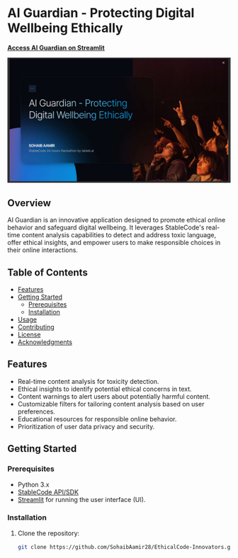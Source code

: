 # AI Guardian - Protecting Digital Wellbeing Ethically

**[Access AI Guardian on Streamlit](https://ethicalcode-innovators.streamlit.app/)**

![AI Guardian Logo](https://github.com/SohaibAamir28/EthicalCode-Innovators/blob/main/EthicalCode_Innovators.jpg)

## Overview

AI Guardian is an innovative application designed to promote ethical online behavior and safeguard digital wellbeing. It leverages StableCode's real-time content analysis capabilities to detect and address toxic language, offer ethical insights, and empower users to make responsible choices in their online interactions.

## Table of Contents

- [Features](#features)
- [Getting Started](#getting-started)
  - [Prerequisites](#prerequisites)
  - [Installation](#installation)
- [Usage](#usage)
- [Contributing](#contributing)
- [License](#license)
- [Acknowledgments](#acknowledgments)

## Features

- Real-time content analysis for toxicity detection.
- Ethical insights to identify potential ethical concerns in text.
- Content warnings to alert users about potentially harmful content.
- Customizable filters for tailoring content analysis based on user preferences.
- Educational resources for responsible online behavior.
- Prioritization of user data privacy and security.

## Getting Started

### Prerequisites

- Python 3.x
- [StableCode API/SDK](https://huggingface.co/stabilityai/stablecode-instruct-alpha-3b#stablecode-instruct-alpha-3b)
- [Streamlit](https://streamlit.io/) for running the user interface (UI).

### Installation

1. Clone the repository:

   ```bash
   git clone https://github.com/SohaibAamir28/EthicalCode-Innovators.git
